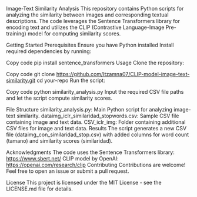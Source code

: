 Image-Text Similarity Analysis
This repository contains Python scripts for analyzing the similarity between images and corresponding textual descriptions. The code leverages the Sentence Transformers library for encoding text and utilizes the CLIP (Contrastive Language-Image Pre-training) model for computing similarity scores.

Getting Started
Prerequisites
Ensure you have Python installed
Install required dependencies by running:

Copy code
pip install sentence_transformers
Usage
Clone the repository:


Copy code
git clone https://github.com/Itzamna07/CLIP-model-image-text-similarity.git
cd your-repo
Run the script:


Copy code
python similarity_analysis.py
Input the required CSV file paths and let the script compute similarity scores.

File Structure
similarity_analysis.py: Main Python script for analyzing image-text similarity.
dataimg_iclr_similaridad_stopwords.csv: Sample CSV file containing image and text data.
CSV_iclr_img: Folder containing additional CSV files for image and text data.
Results
The script generates a new CSV file (dataimg_con_similaridad_stop.csv) with added columns for word count (tamano) and similarity scores (similaridad).

Acknowledgments
The code uses the Sentence Transformers library: https://www.sbert.net/
CLIP model by OpenAI: https://openai.com/research/clip
Contributing
Contributions are welcome! Feel free to open an issue or submit a pull request.

License
This project is licensed under the MIT License - see the LICENSE.md file for details.
